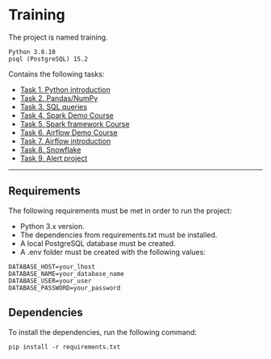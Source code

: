 # Training
The project is named training.

```
Python 3.8.10
psql (PostgreSQL) 15.2
```

Сontains the following tasks:

* [Task 1. Python introduction](task1/README_task1.md)
* [Task 2. Pandas/NumPy](task2/README_task2.md)
* [Task 3. SQL queries](task3/README_task3.md)
* [Task 4. Spark Demo Course](task4/README.md)
* [Task 5. Spark framework Course](task5/README.md)
* [Task 6. Airflow Demo Course](task6/README.md)
* [Task 7. Airflow introduction](task7/README.md)
* [Task 8. Snowflake](task8/README.md)
* [Task 9. Alert project](task9/README.md)
---
## Requirements
The following requirements must be met in order to run the project:

* Python 3.x version.
* The dependencies from requirements.txt must be installed.
* A local PostgreSQL database must be created.
* A .env folder must be created with the following values:

```.env
DATABASE_HOST=your_lhost
DATABASE_NAME=your_database_name
DATABASE_USER=your_user
DATABASE_PASSWORD=your_password
```

## Dependencies
To install the dependencies, run the following command:
```
pip install -r requirements.txt
```
